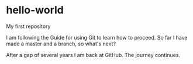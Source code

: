 # hello-world
My first repository

I am following the Guide for using Git to learn how to proceed. So far I have made a master and a branch, so what's next?

After a gap of several years I am back at GitHub. The journey continues.
